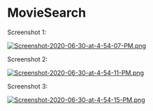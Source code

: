 # MovieSearch

Screenshot 1:

[![Screenshot-2020-06-30-at-4-54-07-PM.png](https://i.postimg.cc/jj5YgNNK/Screenshot-2020-06-30-at-4-54-07-PM.png)](https://postimg.cc/k2kHD2fh)





Screenshot 2:

[![Screenshot-2020-06-30-at-4-54-11-PM.png](https://i.postimg.cc/3JFM39FY/Screenshot-2020-06-30-at-4-54-11-PM.png)](https://postimg.cc/xc8pRvZ4) 





Screenshot 3:
 
[![Screenshot-2020-06-30-at-4-54-15-PM.png](https://i.postimg.cc/sDqWD9jH/Screenshot-2020-06-30-at-4-54-15-PM.png)](https://postimg.cc/D8Q0xGb1)
